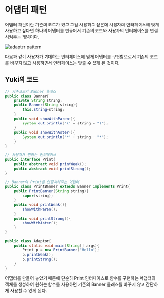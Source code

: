 # 어댑터 패턴

어댑터 패턴이란 기존의 코드가 있고 그걸 사용하고 싶은데 사용자의 인터페이스에 맞게 사용하고 싶다면 하나의 어댑터를 만들어서 기존의 코드와 사용자의 인터페이스를 연결시켜주는 개념이다. 

![adapter pattern](https://user-images.githubusercontent.com/35518072/37783953-13b27a0e-2e3a-11e8-86dc-0ac3c25246c4.jpg)


다음과 같이 사용자가 기대하는 인터페이스에 맞게 어댑터를 구현함으로서 기존의 코드를 바꾸지 않고 사용하면서 인터페이스는 맞출 수 있게 된 것이다.

## Yuki의 코드

```java
// 기존코드인 Banner 클래스
public class Banner{
    private String string;
    public Banner(String string){
        this.string=string;
    }
    public void showWithParen(){
        System.out.println("(" + string + ")");
    }
    public void showWithAster(){
        System.out.println("*" + string + "*");
    }
}
```

```java
// 사용자가 원하는 인터페이스
public interface Print{
    public abstract void printWeak();
    public abstract void printStrong();
}
```

```java
// Banner와 Print를 연결시켜주는 어댑터
public class PrintBanner extends Banner implements Print{
    public PrintBanner(String string){
        super(string);
    }
    public void printWeak(){
        showWithParen();
    }
    public void printStrong(){
        showWithAster();
    }
}
```

```java
public class Adaptor{
    public static void main(String[] args){
        Print p = new PrintBanner("Hello");
        p.printWeak();
        p.printStrong();
    }
}
```

어댑터를 만들어 놓았기 때문에 단순히 Print 인터페이스로 함수를 구현하는 어댑터의 객체를 생성하여 원하는 함수를 사용하면 기존의 Banner 클래스를 바꾸지 않고 간단하게 사용할 수 있게 된다.
